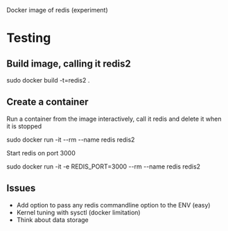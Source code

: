 Docker image of redis (experiment)

Testing
=======

Build image, calling it redis2
------------------------------

sudo docker build -t=redis2 .


Create a container
------------------

Run a container from the image interactively, call it redis and delete it when it is stopped

sudo docker run -it --rm --name redis redis2

Start redis on port 3000

sudo docker run -it -e REDIS_PORT=3000 --rm --name redis redis2


Issues
------

- Add option to pass any redis commandline option to the ENV (easy)
- Kernel tuning with sysctl (docker limitation)
- Think about data storage

